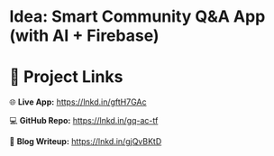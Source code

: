# Idea: Smart Community Q&A App (with AI + Firebase)

# 🔗 Project Links

🌐 **Live App:** <https://lnkd.in/gftH7GAc>

💻 **GitHub Repo:** <https://lnkd.in/gq-ac-tf>

📝 **Blog Writeup:** <https://lnkd.in/gjQvBKtD>
